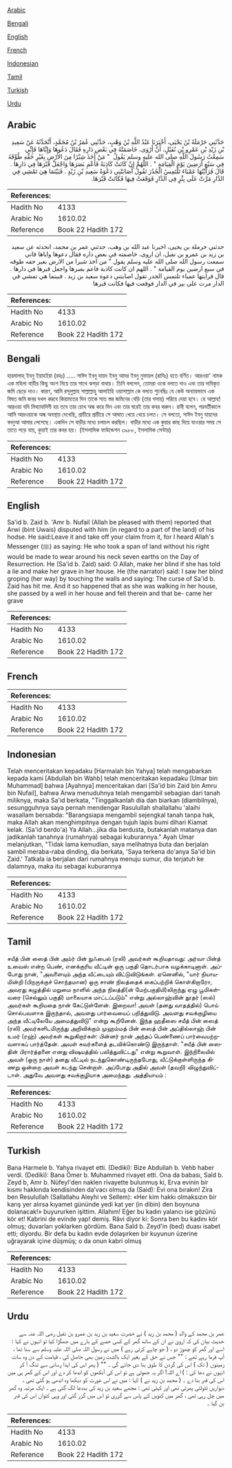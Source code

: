 [Arabic](#arabic)

[Bengali](#bengali)

[English](#english)

[French](#french)

[Indonesian](#indonesian)

[Tamil](#tamil)

[Turkish](#turkish)

[Urdu](#urdu)

## Arabic


<div dir="rtl" lang="ar" style={{fontSize:'larger',backgroundColor:'#f8f9fa',padding:20}}>
حَدَّثَنِي حَرْمَلَةُ بْنُ يَحْيَى، أَخْبَرَنَا عَبْدُ اللَّهِ بْنُ وَهْبٍ، حَدَّثَنِي عُمَرُ بْنُ مُحَمَّدٍ، أَنَّحَدَّثَهُ عَنْ سَعِيدِ بْنِ زَيْدِ بْنِ عَمْرِو بْنِ نُفَيْلٍ، أَنَّ أَرْوَى، خَاصَمَتْهُ فِي بَعْضِ دَارِهِ فَقَالَ دَعُوهَا وَإِيَّاهَا فَإِنِّي سَمِعْتُ رَسُولَ اللَّهِ صلى الله عليه وسلم يَقُولُ ‏ "‏ مَنْ أَخَذَ شِبْرًا مِنَ الأَرْضِ بِغَيْرِ حَقِّهِ طُوِّقَهُ فِي سَبْعِ أَرَضِينَ يَوْمَ الْقِيَامَةِ ‏"‏ ‏.‏ اللَّهُمَّ إِنْ كَانَتْ كَاذِبَةً فَأَعْمِ بَصَرَهَا وَاجْعَلْ قَبْرَهَا فِي دَارِهَا ‏.‏ قَالَ فَرَأَيْتُهَا عَمْيَاءَ تَلْتَمِسُ الْجُدُرَ تَقُولُ أَصَابَتْنِي دَعْوَةُ سَعِيدِ بْنِ زَيْدٍ ‏.‏ فَبَيْنَمَا هِيَ تَمْشِي فِي الدَّارِ مَرَّتْ عَلَى بِئْرٍ فِي الدَّارِ فَوَقَعَتْ فِيهَا فَكَانَتْ قَبْرَهَا‏.‏
</div>
<div style={{backgroundColor:'#f8f9fa',padding:20, marginBottom: 10}}><table> <thead> <tr> <th>References:</th> <th></th> </tr> </thead> <tbody><tr><td>Hadith No</td><td>4133</td></tr><tr><td>Arabic No</td><td>1610.02</td></tr><tr><td>Reference</td><td>Book 22 Hadith 172</td></tr></tbody></table></div>


<div dir="rtl" lang="ar" style={{fontSize:'larger',backgroundColor:'#f8f9fa',padding:20}}>
حدثني حرملة بن يحيى، اخبرنا عبد الله بن وهب، حدثني عمر بن محمد، انحدثه عن سعيد بن زيد بن عمرو بن نفيل، ان اروى، خاصمته في بعض داره فقال دعوها واياها فاني سمعت رسول الله صلى الله عليه وسلم يقول " من اخذ شبرا من الارض بغير حقه طوقه في سبع ارضين يوم القيامة " . اللهم ان كانت كاذبة فاعم بصرها واجعل قبرها في دارها . قال فرايتها عمياء تلتمس الجدر تقول اصابتني دعوة سعيد بن زيد . فبينما هي تمشي في الدار مرت على بير في الدار فوقعت فيها فكانت قبرها
</div>
<div style={{backgroundColor:'#f8f9fa',padding:20, marginBottom: 10}}><table> <thead> <tr> <th>References:</th> <th></th> </tr> </thead> <tbody><tr><td>Hadith No</td><td>4133</td></tr><tr><td>Arabic No</td><td>1610.02</td></tr><tr><td>Reference</td><td>Book 22 Hadith 172</td></tr></tbody></table></div>

## Bengali


<div dir="ltr" lang="bn" style={{fontSize:'larger',backgroundColor:'#f8f9fa',padding:20}}>
হারমালাহ্ ইবনু ইয়াহইয়া (রহঃ) ..... সাঈদ ইবনু যায়দ ইবনু আমর ইবনু নুফায়ল (রাযিঃ) হতে বর্ণিত। আরওয়া' নামক এক মহিলা বাড়ীর কিছু অংশ নিয়ে তার সাথে ঝগড়া বাধায়। তিনি বললেন, তোমরা ওকে বলতে দাও এবং তার দাবিকৃত জমি ছেড়ে দাও। কারণ, আমি রসূলুল্লাহ সাল্লাল্লাহু আলাইহি ওয়াসাল্লাম কে বলতে শুনেছিঃ যে কেউ অন্যায়ভাবে এক বিঘত জমি জবর দখল করবে কিয়ামতের দিন তাকে সাত স্তর জমিনের বেড়ি (তার গলায়) পরিয়ে দেয়া হবে। হে আল্লাহ! আরওয়া যদি মিথ্যাবাদিনী হয় তবে তার চোখ অন্ধ করে দিন এবং তার ঘরেই তার কবর করুন। রাবী বলেন, পরবর্তীকালে আমি আরওয়াকে অন্ধ অবস্থায় দেখেছি, প্রাচীরে প্রাচীরে সে আঘাত খেয়ে খেয়ে চলত। সে বলতো, সাঈদ ইবনু যায়দের বদদুআ আমার লেগেছে। একদিন সে বাড়ীর মধ্যে চলাচল করছিল। বাড়ীর মধ্যে এক কুয়ার কাছ দিয়ে যাওয়ার সময় সে তাতে পড়ে যায়, কুয়াই তার কবর হয়। (ইসলামিক ফাউন্ডেশন ৩৯৮৮, ইসলামিক সেন্টার)
</div>
<div style={{backgroundColor:'#f8f9fa',padding:20, marginBottom: 10}}><table> <thead> <tr> <th>References:</th> <th></th> </tr> </thead> <tbody><tr><td>Hadith No</td><td>4133</td></tr><tr><td>Arabic No</td><td>1610.02</td></tr><tr><td>Reference</td><td>Book 22 Hadith 172</td></tr></tbody></table></div>

## English


<div dir="ltr" lang="en" style={{fontSize:'larger',backgroundColor:'#f8f9fa',padding:20}}>
Sa'id b. Zaid b. 'Amr b. Nufail (Allah be pleased with them) reported that Arwi (bint Uwais) disputed with him (in regard to a part of the land) of his hodse. He said:Leave it and take off your claim from it, for I heard Allah's Messenger (ﷺ) as saying: He who took a span of land without his right would be made to wear around his neck seven earths on the Day of Resurrection. He (Sa'id b. Zaid) said: O Allah, make her blind if she has told a lie and make her grave in her house. He (the narrator) said: I saw her blind groping (her way) by touching the walls and saying: The curse of Sa'id b. Zaid has hit me. And it so happened that as she was walking in her house, she passed by a well in her house and fell therein and that be- came her grave
</div>
<div style={{backgroundColor:'#f8f9fa',padding:20, marginBottom: 10}}><table> <thead> <tr> <th>References:</th> <th></th> </tr> </thead> <tbody><tr><td>Hadith No</td><td>4133</td></tr><tr><td>Arabic No</td><td>1610.02</td></tr><tr><td>Reference</td><td>Book 22 Hadith 172</td></tr></tbody></table></div>

## French


<div dir="ltr" lang="fr" style={{fontSize:'larger',backgroundColor:'#f8f9fa',padding:20}}>

</div>
<div style={{backgroundColor:'#f8f9fa',padding:20, marginBottom: 10}}><table> <thead> <tr> <th>References:</th> <th></th> </tr> </thead> <tbody><tr><td>Hadith No</td><td>4133</td></tr><tr><td>Arabic No</td><td>1610.02</td></tr><tr><td>Reference</td><td>Book 22 Hadith 172</td></tr></tbody></table></div>

## Indonesian


<div dir="ltr" lang="id" style={{fontSize:'larger',backgroundColor:'#f8f9fa',padding:20}}>
Telah menceritakan kepadaku [Harmalah bin Yahya] telah mengabarkan kepada kami [Abdullah bin Wahb] telah menceritakan kepadaku [Umar bin Muhammad] bahwa [Ayahnya] menceritakan dari [Sa'id bin Zaid bin Amru bin Nufail], bahwa Arwa menuduhnya telah mengambil sebagian dari tanah miliknya, maka Sa'id berkata, "Tinggalkanlah dia dan biarkan (diambilnya), sesungguhnya saya pernah mendengar Rasulullah shallallahu 'alaihi wasallam bersabda: "Barangsiapa mengambil sejengkal tanah tanpa hak, maka Allah akan menghimpitnya dengan tujuh lapis bumi dihari Kiamat kelak. (Sa'id berdo'a) Ya Allah…jika dia berdusta, butakanlah matanya dan jadikanlah tanahnya (rumahnya) sebagai kuburannya." Ayah Umar melanjutkan, "Tidak lama kemudian, saya melihatnya buta dan berjalan sambil meraba-raba dinding, dia berkata, 'Saya terkena do'anya Sa'id bin Zaid.' Tatkala ia berjalan dari rumahnya menuju sumur, dia terjatuh ke dalamnya, maka itu sebagai kuburannya
</div>
<div style={{backgroundColor:'#f8f9fa',padding:20, marginBottom: 10}}><table> <thead> <tr> <th>References:</th> <th></th> </tr> </thead> <tbody><tr><td>Hadith No</td><td>4133</td></tr><tr><td>Arabic No</td><td>1610.02</td></tr><tr><td>Reference</td><td>Book 22 Hadith 172</td></tr></tbody></table></div>

## Tamil


<div dir="ltr" lang="ta" style={{fontSize:'larger',backgroundColor:'#f8f9fa',padding:20}}>
சயீத் பின் ஸைத் பின் அம்ர் பின் நுஃபைல் (ரலி) அவர்கள் கூறியதாவது: அர்வா பின்த் உவைஸ் என்ற பெண், எனக்குரிய வீட்டின் ஒரு பகுதி தொடர்பாக வழக்காடினாள். அப்போது நான், "அவளையும் அந்த வீட்டையும் விட்டுவிடுங்கள். ஏனெனில், "யார் நியாயமின்றி (பிறருக்குச் சொந்தமான) ஒரு சாண் நிலத்தைக் கைப்பற்றிக் கொள்கிறாரோ, அவரது கழுத்தில் மறுமை நாளில் அந்த நிலத்தி(ன் மேற்பகுதியி)லிருந்து ஏழு பூமிகள்வரை (செல்லும் பகுதி) மாலையாக மாட்டப்படும்" என்று அல்லாஹ்வின் தூதர் (ஸல்) அவர்கள் கூறியதை நான் கேட்டுள்ளேன். இறைவா! அவள் (தனது வாதத்தில்) பொய் சொல்பவளாக இருந்தால், அவளது பார்வையைப் பறித்துவிடு. அவளது சவக்குழியை அந்த வீட்டிலேயே அமைத்துவிடு" என்று கூறினேன். இந்த ஹதீஸை சயீத் பின் ஸைத் (ரலி) அவர்களிடமிருந்து அறிவிக்கும் முஹம்மத் பின் ஸைத் பின் அப்தில்லாஹ் பின் உமர் (ரஹ்) அவர்கள் கூறுகிறார்கள்: பின்னர் நான் அந்தப் பெண்ணைப் பார்வையற்றவளாகப் பார்த்தேன். அவள் சுவர்களைத் தடவிக்கொண்டு இருந்தாள். "சயீத் பின் ஸைதின் பிரார்த்தனை எனது விஷயத்தில் பலித்துவிட்டது" என்று கூறுவாள். இந்நிலையில் அவள் (ஒரு நாள்) தனது வீட்டில் நடந்துகொண்டிருந்தபோது, வீட்டுக்குள்ளிருந்த கிணறு ஒன்றை அவள் கடந்து சென்றாள். அப்போது அதில் அவள் (தவறி) விழுந்துவிட்டாள். அதுவே அவளது சவக்குழியாக அமைந்தது. அத்தியாயம் :
</div>
<div style={{backgroundColor:'#f8f9fa',padding:20, marginBottom: 10}}><table> <thead> <tr> <th>References:</th> <th></th> </tr> </thead> <tbody><tr><td>Hadith No</td><td>4133</td></tr><tr><td>Arabic No</td><td>1610.02</td></tr><tr><td>Reference</td><td>Book 22 Hadith 172</td></tr></tbody></table></div>

## Turkish


<div dir="ltr" lang="tr" style={{fontSize:'larger',backgroundColor:'#f8f9fa',padding:20}}>
Bana Harmele b. Yahya rivayet etti. (Dediki): Bize Abdullah b. Vehb haber verdi. (Dediki): Bana Ömer b. Muhammed rivayet etti. Ona da babası, Saîd b. Zeyd b, Amr b. Nüfeyl'den naklen rivayette bulunmuş ki, Erva evinin bir kısmı hakkında kendisinden da’vacı olmuş da (Said): Evi ona bırakın! Zira ben Resulullah (Sallallahu Aleyhi ve Sellem): «Her kim hakkı olmaksızın bir karış yer alırsa kıyamet gününde yedi kat yer (in dibin) den boynuna dolanacak!» buyururken işittim. Allahım! Eğer bu kadın yalancı ise gözünü kör et! Kabrini de evinde yap! demiş. Râvi diyor ki: Sonra ben bu kadını kör olmuş; duvarları yoklarken gördüm. Bana Saîd b. Zeyd'in (bed) duası isabet etti; diyordu. Bir defa bu kadın evde dolaşırken bir kuyunun üzerine uğrayarak içine düşmüş; o da onun kabri olmuş
</div>
<div style={{backgroundColor:'#f8f9fa',padding:20, marginBottom: 10}}><table> <thead> <tr> <th>References:</th> <th></th> </tr> </thead> <tbody><tr><td>Hadith No</td><td>4133</td></tr><tr><td>Arabic No</td><td>1610.02</td></tr><tr><td>Reference</td><td>Book 22 Hadith 172</td></tr></tbody></table></div>

## Urdu


<div dir="rtl" lang="ur" style={{fontSize:'larger',backgroundColor:'#f8f9fa',padding:20}}>
عمر بن محمد کے والد ( محمد بن زید ) نے حضرت سعید بن زید بن عمرو بن نفیل رضی اللہ عنہ سے حدیث بیان کی کہ ارویٰ نے ان کے ساتھ گھر کے کسی حصے کے بارے میں جھگڑا کیا تو انہوں نے کہا : اسے اور گھر کو چھوڑ دو ، ( جو چاہے کرتی رہے ) میں نے رسول اللہ صلی اللہ علیہ وسلم سے سنا تھا ، آپ فرما رہے تھے : "" جس نے حق کے بغیر ایک بالشت زمین بھی حاصل کی ، قیامت کے دن وہ سات زمینوں ( تک ) اس کی گردن کا طوق بنا دی جائے گی ۔ "" ( پھر اس کی ایذا رسانی سے تنگ آ کر انہوں نے دعا کی : ) اے اللہ! اگر یہ جھوٹی ہے تو اس کی آنکھوں کو اندھا کر دے اور اس کے گھر ہی میں اس کی قبر بنا دے ۔ ( محمد بن زید نے ) کہا : میں نے اس عورت کو دیکھا وہ اندھی ہو گئی تھی ، دیواریں ٹٹولتی پھرتی تھی اور کہتی تھی : مجھے سعید بن زید کی بددعا لگ گئی ہے ۔ ایک مرتبہ وہ گھر میں چل رہی تھی ، گھر میں کنویں کے پاس سے گزری تو اس میں گزر گئی اور وہی کنواں اس کی قبر بن گیا ۔
</div>
<div style={{backgroundColor:'#f8f9fa',padding:20, marginBottom: 10}}><table> <thead> <tr> <th>References:</th> <th></th> </tr> </thead> <tbody><tr><td>Hadith No</td><td>4133</td></tr><tr><td>Arabic No</td><td>1610.02</td></tr><tr><td>Reference</td><td>Book 22 Hadith 172</td></tr></tbody></table></div>